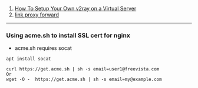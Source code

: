
1. [How To Setup Your Own v2ray on a Virtual Server](https://privacymelon.com/v2ray-setup-guide/)
2. [link proxy forward](https://hxp.plus/2020/02/07/v2ray/#use-nginx-to-forward-port-443-to-v2ray)
---

### Using acme.sh to install SSL cert for nginx
  * acme.sh requires socat
```
apt install socat
```

```
curl https://get.acme.sh | sh -s email=user1@freevista.com
Or 
wget -O -  https://get.acme.sh | sh -s email=my@example.com
```
